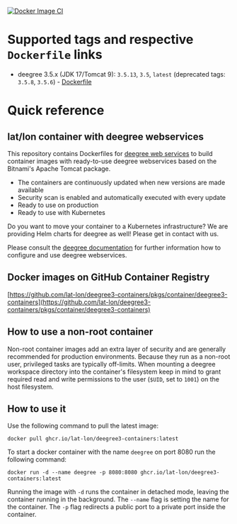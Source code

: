 [![Docker Image CI](https://github.com/deegree/deegree3-docker/actions/workflows/docker-image.yaml/badge.svg)](https://github.com/lat-lon/deegree3-containers/blob/main/.github/workflows/docker-image.yaml)

# Supported tags and respective `Dockerfile` links

- deegree 3.5.x (JDK 17/Tomcat 9): `3.5.13`, `3.5`, `latest` (deprecated tags: `3.5.8`, `3.5.6`) - [Dockerfile](https://github.com/lat-lon/deegree3-containers/blob/main/3.5/Dockerfile)

# Quick reference

## lat/lon container with deegree webservices
This repository contains Dockerfiles for [deegree web services](https://www.deegree.org/) to build container images with ready-to-use deegree webservices based on the Bitnami's Apache Tomcat package.

- The containers are continuously updated when new versions are made available
- Security scan is enabled and automatically executed with every update
- Ready to use on production
- Ready to use with Kubernetes

Do you want to move your container to a Kubernetes infrastructure? We are providing Helm charts for deegree as well! Please get in contact with us.

Please consult the [deegree documentation](https://download.deegree.org/documentation/current/html/) for further information how to
configure and use deegree webservices.

## Docker images on GitHub Container Registry

[https://github.com/lat-lon/deegree3-containers/pkgs/container/deegree3-containers](https://github.com/lat-lon/deegree3-containers/pkgs/container/deegree3-containers)

## How to use a non-root container

Non-root container images add an extra layer of security and are generally recommended for production environments. Because they run as a non-root user, privileged tasks are typically off-limits. When mounting a deegree workspace directory into the container's filesystem keep in mind to grant required read and write permissions to the user (`$UID`, set to `1001`) on the host filesystem. 

## How to use it

Use the following command to pull the latest image:

```
docker pull ghcr.io/lat-lon/deegree3-containers:latest
```

To start a docker container with the name `deegree` on port 8080 run the following command:

```
docker run -d --name deegree -p 8080:8080 ghcr.io/lat-lon/deegree3-containers:latest
```
Running the image with `-d` runs the container in detached mode, leaving the container running in the background.
The `--name` flag is setting the name for the container. The `-p` flag redirects a public port to a private port inside the container.

